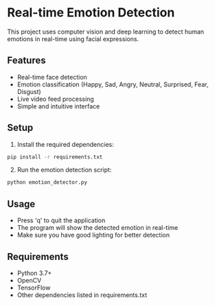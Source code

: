 # Real-time Emotion Detection

This project uses computer vision and deep learning to detect human emotions in real-time using facial expressions.

## Features
- Real-time face detection
- Emotion classification (Happy, Sad, Angry, Neutral, Surprised, Fear, Disgust)
- Live video feed processing
- Simple and intuitive interface

## Setup
1. Install the required dependencies:
```bash
pip install -r requirements.txt
```

2. Run the emotion detection script:
```bash
python emotion_detector.py
```

## Usage
- Press 'q' to quit the application
- The program will show the detected emotion in real-time
- Make sure you have good lighting for better detection

## Requirements
- Python 3.7+
- OpenCV
- TensorFlow
- Other dependencies listed in requirements.txt 